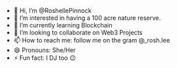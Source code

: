 - 👋 Hi, I’m @RoshellePinnock
- 👀 I’m interested in having a 100 acre nature reserve. 
- 🌱 I’m currently learning Blockchain 
- 💞️ I’m looking to collaborate on Web3 Projects 
- 📫 How to reach me: follow me on the gram @_rosh.lee
- 😄 Pronouns: She/Her
- ⚡ Fun fact: I DJ too 😉

<!---
RoshellePinnock/RoshellePinnock is a ✨ special ✨ repository because its `README.md` (this file) appears on your GitHub profile.
You can click the Preview link to take a look at your changes.
--->
